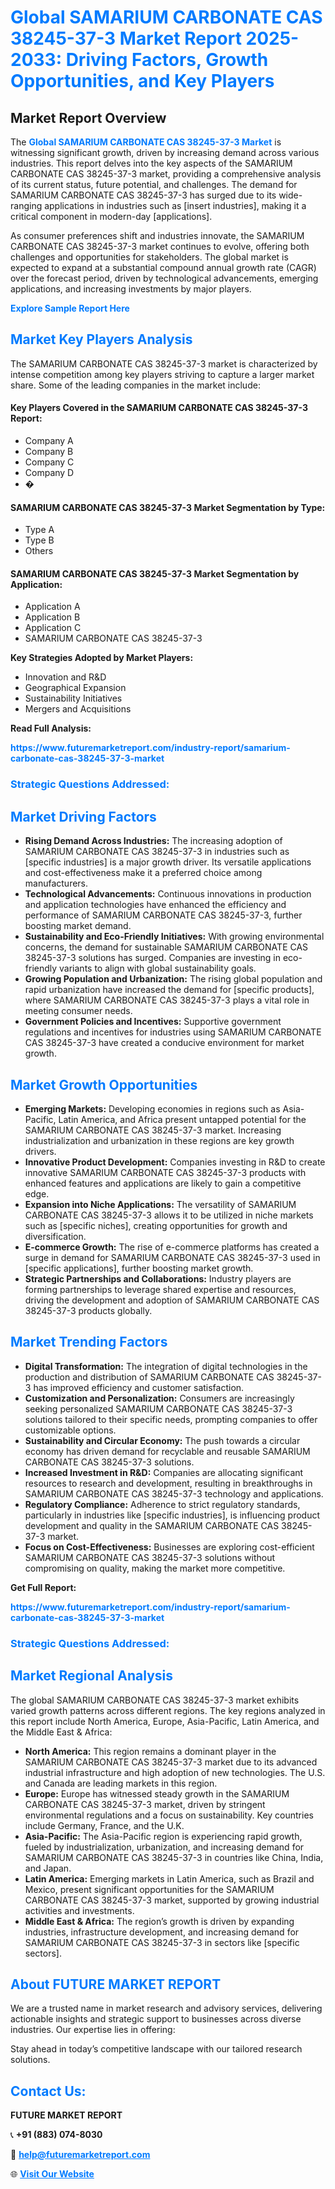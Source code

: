 <h1 style="color: #007BFF;">Global SAMARIUM CARBONATE CAS 38245-37-3 Market Report 2025-2033: Driving Factors, Growth Opportunities, and Key Players</h1>

<section id="overview">
<h2>Market Report Overview</h2>
<p>The <a href="https://www.futuremarketreport.com/industry-report/samarium-carbonate-cas-38245-37-3-market" style="color: #007BFF; text-decoration: none;"><strong>Global SAMARIUM CARBONATE CAS 38245-37-3 Market</strong></a> is witnessing significant growth, driven by increasing demand across various industries. This report delves into the key aspects of the SAMARIUM CARBONATE CAS 38245-37-3 market, providing a comprehensive analysis of its current status, future potential, and challenges. The demand for SAMARIUM CARBONATE CAS 38245-37-3 has surged due to its wide-ranging applications in industries such as [insert industries], making it a critical component in modern-day [applications].</p>
<p>As consumer preferences shift and industries innovate, the SAMARIUM CARBONATE CAS 38245-37-3 market continues to evolve, offering both challenges and opportunities for stakeholders. The global market is expected to expand at a substantial compound annual growth rate (CAGR) over the forecast period, driven by technological advancements, emerging applications, and increasing investments by major players.</p>
</section>

<section id="overview">
<p><a href="https://www.futuremarketreport.com/request-sample/reportId=120749" style="color: #007BFF; text-decoration: none;"><strong>Explore Sample Report Here</strong></a></p>
</section>

<section id="key-players">
<h2 style="color: #007BFF;">Market Key Players Analysis</h2>
<p>The SAMARIUM CARBONATE CAS 38245-37-3 market is characterized by intense competition among key players striving to capture a larger market share. Some of the leading companies in the market include:</p>
<h4>Key Players Covered in the SAMARIUM CARBONATE CAS 38245-37-3 Report:</h4>
<ul><li>Company A</li><li>Company B</li><li>Company C</li><li>Company D</li><li>�</li></ul>
<h4>SAMARIUM CARBONATE CAS 38245-37-3 Market Segmentation by Type:</h4>
<ul><li>Type A</li><li>Type B</li><li>Others</li></ul>

<h4>SAMARIUM CARBONATE CAS 38245-37-3 Market Segmentation by Application:</h4>
<ul><li>Application A</li><li>Application B</li><li>Application C</li><li>SAMARIUM CARBONATE CAS 38245-37-3</li></ul>
<p><strong>Key Strategies Adopted by Market Players:</strong></p>
<ul>
<li>Innovation and R&D</li>
<li>Geographical Expansion</li>
<li>Sustainability Initiatives</li>
<li>Mergers and Acquisitions</li>
</ul>
</section>

<section>
<p><strong>Read Full Analysis: </strong></p><a href="https://www.futuremarketreport.com/industry-report/samarium-carbonate-cas-38245-37-3-market" style="color: #007BFF; text-decoration: none;"><strong>https://www.futuremarketreport.com/industry-report/samarium-carbonate-cas-38245-37-3-market</strong></a>
<h3 style="color: #007BFF;">Strategic Questions Addressed:</h3>
</section>

<section id="driving-factors">
<h2 style="color: #007BFF;">Market Driving Factors</h2>
<ul>
<li><strong>Rising Demand Across Industries:</strong> The increasing adoption of SAMARIUM CARBONATE CAS 38245-37-3 in industries such as [specific industries] is a major growth driver. Its versatile applications and cost-effectiveness make it a preferred choice among manufacturers.</li>
<li><strong>Technological Advancements:</strong> Continuous innovations in production and application technologies have enhanced the efficiency and performance of SAMARIUM CARBONATE CAS 38245-37-3, further boosting market demand.</li>
<li><strong>Sustainability and Eco-Friendly Initiatives:</strong> With growing environmental concerns, the demand for sustainable SAMARIUM CARBONATE CAS 38245-37-3 solutions has surged. Companies are investing in eco-friendly variants to align with global sustainability goals.</li>
<li><strong>Growing Population and Urbanization:</strong> The rising global population and rapid urbanization have increased the demand for [specific products], where SAMARIUM CARBONATE CAS 38245-37-3 plays a vital role in meeting consumer needs.</li>
<li><strong>Government Policies and Incentives:</strong> Supportive government regulations and incentives for industries using SAMARIUM CARBONATE CAS 38245-37-3 have created a conducive environment for market growth.</li>
</ul>
</section>

<section id="growth-opportunities">
<h2 style="color: #007BFF;">Market Growth Opportunities</h2>
<ul>
<li><strong>Emerging Markets:</strong> Developing economies in regions such as Asia-Pacific, Latin America, and Africa present untapped potential for the SAMARIUM CARBONATE CAS 38245-37-3 market. Increasing industrialization and urbanization in these regions are key growth drivers.</li>
<li><strong>Innovative Product Development:</strong> Companies investing in R&D to create innovative SAMARIUM CARBONATE CAS 38245-37-3 products with enhanced features and applications are likely to gain a competitive edge.</li>
<li><strong>Expansion into Niche Applications:</strong> The versatility of SAMARIUM CARBONATE CAS 38245-37-3 allows it to be utilized in niche markets such as [specific niches], creating opportunities for growth and diversification.</li>
<li><strong>E-commerce Growth:</strong> The rise of e-commerce platforms has created a surge in demand for SAMARIUM CARBONATE CAS 38245-37-3 used in [specific applications], further boosting market growth.</li>
<li><strong>Strategic Partnerships and Collaborations:</strong> Industry players are forming partnerships to leverage shared expertise and resources, driving the development and adoption of SAMARIUM CARBONATE CAS 38245-37-3 products globally.</li>
</ul>
</section>

<section id="trending-factors">
<h2 style="color: #007BFF;">Market Trending Factors</h2>
<ul>
<li><strong>Digital Transformation:</strong> The integration of digital technologies in the production and distribution of SAMARIUM CARBONATE CAS 38245-37-3 has improved efficiency and customer satisfaction.</li>
<li><strong>Customization and Personalization:</strong> Consumers are increasingly seeking personalized SAMARIUM CARBONATE CAS 38245-37-3 solutions tailored to their specific needs, prompting companies to offer customizable options.</li>
<li><strong>Sustainability and Circular Economy:</strong> The push towards a circular economy has driven demand for recyclable and reusable SAMARIUM CARBONATE CAS 38245-37-3 solutions.</li>
<li><strong>Increased Investment in R&D:</strong> Companies are allocating significant resources to research and development, resulting in breakthroughs in SAMARIUM CARBONATE CAS 38245-37-3 technology and applications.</li>
<li><strong>Regulatory Compliance:</strong> Adherence to strict regulatory standards, particularly in industries like [specific industries], is influencing product development and quality in the SAMARIUM CARBONATE CAS 38245-37-3 market.</li>
<li><strong>Focus on Cost-Effectiveness:</strong> Businesses are exploring cost-efficient SAMARIUM CARBONATE CAS 38245-37-3 solutions without compromising on quality, making the market more competitive.</li>
</ul>
</section>

<section>
<p><strong>Get Full Report: </strong></p><a href="https://www.futuremarketreport.com/industry-report/samarium-carbonate-cas-38245-37-3-market" style="color: #007BFF; text-decoration: none;"><strong>https://www.futuremarketreport.com/industry-report/samarium-carbonate-cas-38245-37-3-market</strong></a>
<h3 style="color: #007BFF;">Strategic Questions Addressed:</h3>
</section>


<section id="regional-analysis">
<h2 style="color: #007BFF;">Market Regional Analysis</h2>
<p>The global SAMARIUM CARBONATE CAS 38245-37-3 market exhibits varied growth patterns across different regions. The key regions analyzed in this report include North America, Europe, Asia-Pacific, Latin America, and the Middle East & Africa:</p>
<ul>
<li><strong>North America:</strong> This region remains a dominant player in the SAMARIUM CARBONATE CAS 38245-37-3 market due to its advanced industrial infrastructure and high adoption of new technologies. The U.S. and Canada are leading markets in this region.</li>
<li><strong>Europe:</strong> Europe has witnessed steady growth in the SAMARIUM CARBONATE CAS 38245-37-3 market, driven by stringent environmental regulations and a focus on sustainability. Key countries include Germany, France, and the U.K.</li>
<li><strong>Asia-Pacific:</strong> The Asia-Pacific region is experiencing rapid growth, fueled by industrialization, urbanization, and increasing demand for SAMARIUM CARBONATE CAS 38245-37-3 in countries like China, India, and Japan.</li>
<li><strong>Latin America:</strong> Emerging markets in Latin America, such as Brazil and Mexico, present significant opportunities for the SAMARIUM CARBONATE CAS 38245-37-3 market, supported by growing industrial activities and investments.</li>
<li><strong>Middle East & Africa:</strong> The region’s growth is driven by expanding industries, infrastructure development, and increasing demand for SAMARIUM CARBONATE CAS 38245-37-3 in sectors like [specific sectors].</li>
</ul>
</section>

<footer>
<h2 style="color: #007BFF;">About FUTURE MARKET REPORT</h2>
<p>We are a trusted name in market research and advisory services, delivering actionable insights and strategic support to businesses across diverse industries. Our expertise lies in offering:</p>

<p>Stay ahead in today’s competitive landscape with our tailored research solutions.</p>

<h2 style="color: #007BFF;">Contact Us:</h2>
<p><strong>FUTURE MARKET REPORT</strong></p>
<p>📞 <strong>+91 (883) 074-8030</strong></p>
<p>📧 <strong><a href="mailto:help@futuremarketreport.com" style="color: #007BFF;">help@futuremarketreport.com</a></strong></p>
<p>🌐 <strong><a href="https://www.futuremarketreport.com/" style="color: #007BFF;">Visit Our Website</a></strong></p>
</footer>
